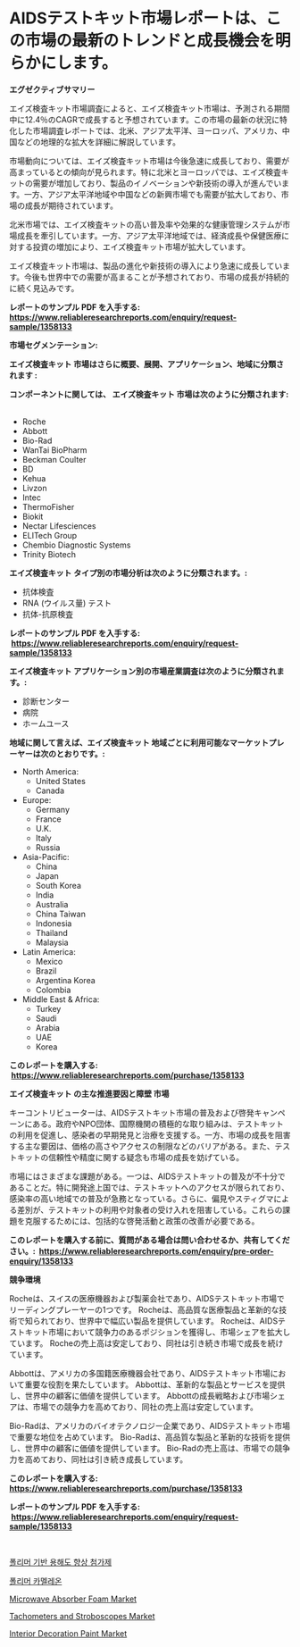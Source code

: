 <p><h1>AIDSテストキット市場レポートは、この市場の最新のトレンドと成長機会を明らかにします。</h1></p><p><strong>エグゼクティブサマリー</strong></p>
<p><p>エイズ検査キット市場調査によると、エイズ検査キット市場は、予測される期間中に12.4％のCAGRで成長すると予想されています。この市場の最新の状況に特化した市場調査レポートでは、北米、アジア太平洋、ヨーロッパ、アメリカ、中国などの地理的な拡大を詳細に解説しています。 </p><p>市場動向については、エイズ検査キット市場は今後急速に成長しており、需要が高まっているとの傾向が見られます。特に北米とヨーロッパでは、エイズ検査キットの需要が増加しており、製品のイノベーションや新技術の導入が進んでいます。一方、アジア太平洋地域や中国などの新興市場でも需要が拡大しており、市場の成長が期待されています。</p><p>北米市場では、エイズ検査キットの高い普及率や効果的な健康管理システムが市場成長を牽引しています。一方、アジア太平洋地域では、経済成長や保健医療に対する投資の増加により、エイズ検査キット市場が拡大しています。</p><p>エイズ検査キット市場は、製品の進化や新技術の導入により急速に成長しています。今後も世界中での需要が高まることが予想されており、市場の成長が持続的に続く見込みです。</p></p>
<p><strong>レポートのサンプル PDF を入手する: <a href="https://www.reliableresearchreports.com/enquiry/request-sample/1358133">https://www.reliableresearchreports.com/enquiry/request-sample/1358133</a></strong></p>
<p><strong>市場セグメンテーション:</strong></p>
<p><strong> エイズ検査キット 市場はさらに概要、展開、アプリケーション、地域に分類されます :</strong></p>
<p><strong>コンポーネントに関しては、 エイズ検査キット 市場は次のように分類されます: &nbsp;</strong></p>
<p><ul><li>Roche</li><li>Abbott</li><li>Bio-Rad</li><li>WanTai BioPharm</li><li>Beckman Coulter</li><li>BD</li><li>Kehua</li><li>Livzon</li><li>Intec</li><li>ThermoFisher</li><li>Biokit</li><li>Nectar Lifesciences</li><li>ELITech Group</li><li>Chembio Diagnostic Systems</li><li>Trinity Biotech</li></ul></p>
<p><strong> エイズ検査キット タイプ別の市場分析は次のように分類されます。:</strong></p>
<p><ul><li>抗体検査</li><li>RNA (ウイルス量) テスト</li><li>抗体-抗原検査</li></ul></p>
<p><strong>レポートのサンプル PDF を入手する: &nbsp;<a href="https://www.reliableresearchreports.com/enquiry/request-sample/1358133">https://www.reliableresearchreports.com/enquiry/request-sample/1358133</a></strong></p>
<p><strong> エイズ検査キット アプリケーション別の市場産業調査は次のように分類されます。:</strong></p>
<p><ul><li>診断センター</li><li>病院</li><li>ホームユース</li></ul></p>
<p><strong>地域に関して言えば、エイズ検査キット 地域ごとに利用可能なマーケットプレーヤーは次のとおりです。:</strong></p>
<p><ul>
    <li>
        North America:
        <ul>
            <li>United States</li>
            <li>Canada</li>
        </ul>
    </li>
    <li>
        Europe:
        <ul>
            <li>Germany</li>
            <li>France</li>
            <li>U.K.</li>
            <li>Italy</li>
            <li>Russia</li>
        </ul>
    </li>
    <li>
        Asia-Pacific:
        <ul>
            <li>China</li>
            <li>Japan</li>
            <li>South Korea</li>
            <li>India</li>
            <li>Australia</li>
            <li>China Taiwan</li>
            <li>Indonesia</li>
            <li>Thailand</li>
            <li>Malaysia</li>
        </ul>
    </li>
    <li>
        Latin America:
        <ul>
            <li>Mexico</li>
            <li>Brazil</li>
            <li>Argentina Korea</li>
            <li>Colombia</li>
        </ul>
    </li>
    <li>
        Middle East & Africa:
        <ul>
            <li>Turkey</li>
            <li>Saudi</li>
            <li>Arabia</li>
            <li>UAE</li>
            <li>Korea</li>
        </ul>
    </li>
    </ul></p>
<p><strong>このレポートを購入する: &nbsp;<a href="https://www.reliableresearchreports.com/purchase/1358133">https://www.reliableresearchreports.com/purchase/1358133</a></strong></p>
<p><strong>エイズ検査キット の主な推進要因と障壁 市場</strong></p>
<p><p>キーコントリビューターは、AIDSテストキット市場の普及および啓発キャンペーンにある。政府やNPO団体、国際機関の積極的な取り組みは、テストキットの利用を促進し、感染者の早期発見と治療を支援する。一方、市場の成長を阻害する主な要因は、価格の高さやアクセスの制限などのバリアがある。また、テストキットの信頼性や精度に関する疑念も市場の成長を妨げている。</p><p>市場にはさまざまな課題がある。一つは、AIDSテストキットの普及が不十分であることだ。特に開発途上国では、テストキットへのアクセスが限られており、感染率の高い地域での普及が急務となっている。さらに、偏見やスティグマによる差別が、テストキットの利用や対象者の受け入れを阻害している。これらの課題を克服するためには、包括的な啓発活動と政策の改善が必要である。</p></p>
<p><strong>このレポートを購入する前に、質問がある場合は問い合わせるか、共有してください。:&nbsp; <a href="https://www.reliableresearchreports.com/enquiry/pre-order-enquiry/1358133">https://www.reliableresearchreports.com/enquiry/pre-order-enquiry/1358133</a></strong></p>
<p><strong>競争環境</strong></p>
<p><p>Rocheは、スイスの医療機器および製薬会社であり、AIDSテストキット市場でリーディングプレーヤーの1つです。 Rocheは、高品質な医療製品と革新的な技術で知られており、世界中で幅広い製品を提供しています。 Rocheは、AIDSテストキット市場において競争力のあるポジションを獲得し、市場シェアを拡大しています。 Rocheの売上高は安定しており、同社は引き続き市場で成長を続けています。</p><p>Abbottは、アメリカの多国籍医療機器会社であり、AIDSテストキット市場において重要な役割を果たしています。 Abbottは、革新的な製品とサービスを提供し、世界中の顧客に価値を提供しています。 Abbottの成長戦略および市場シェアは、市場での競争力を高めており、同社の売上高は安定しています。</p><p>Bio-Radは、アメリカのバイオテクノロジー企業であり、AIDSテストキット市場で重要な地位を占めています。 Bio-Radは、高品質な製品と革新的な技術を提供し、世界中の顧客に価値を提供しています。 Bio-Radの売上高は、市場での競争力を高めており、同社は引き続き成長しています。</p></p>
<p><strong>このレポートを購入する: &nbsp; <a href="https://www.reliableresearchreports.com/purchase/1358133">https://www.reliableresearchreports.com/purchase/1358133</a></strong></p>
<p><strong>レポートのサンプル PDF を入手する: &nbsp;<a href="https://www.reliableresearchreports.com/enquiry/request-sample/1358133">https://www.reliableresearchreports.com/enquiry/request-sample/1358133</a></strong><strong></strong></p>
<p>&nbsp;</p>
<p><p><a href="https://github.com/sougarounis/Market-Research-Report-List-2/blob/main/5035254192798.md">폴리머 기반 용해도 향상 첨가제</a></p><p><a href="https://github.com/vs2869dizt0/Market-Research-Report-List-1/blob/main/7600498192799.md">폴리머 카멜레온</a></p><p><a href="https://github.com/RichRobinson5/Market-Research-Report-List-4/blob/main/microwave-absorber-foam-market.md">Microwave Absorber Foam Market</a></p><p><a href="https://issuu.com/reportprime-2/docs/tachometers-and-stroboscopes-market-size-2030.pptx">Tachometers and Stroboscopes Market</a></p><p><a href="https://github.com/gdfhhhj/Market-Research-Report-List-3/blob/main/interior-decoration-paint-market.md">Interior Decoration Paint Market</a></p></p>